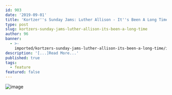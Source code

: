 ```yaml
---
id: 903
date: '2019-09-01'
title: 'Kortzer''s Sunday Jams: Luther Allison - It''s Been A Long Time - Loose Lips'
type: post
slug: kortzers-sunday-jams-luther-allison-its-been-a-long-time
author: 96
banner:
  - >-
    imported/kortzers-sunday-jams-luther-allison-its-been-a-long-time/image903.jpeg
description: '[...]Read More...'
published: true
tags:
  - feature
featured: false
---
```

![image](../imported/kortzers-sunday-jams-luther-allison-its-been-a-long-time/image903.jpeg)